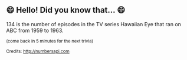 ## :smile: Hello! Did you know that... :smile:
134 is the number of episodes in the TV series Hawaiian Eye that ran on ABC from 1959 to 1963.

<sup>(come back in 5 minutes for the next trivia)</sup>


<sup>Credits: http://numbersapi.com</sup>
